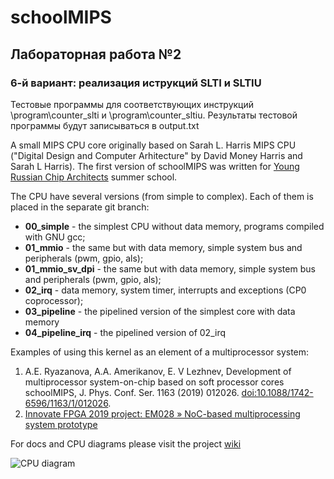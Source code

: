# schoolMIPS
## Лабораторная работа №2
### 6-й вариант: реализация иструкций SLTI и SLTIU
Тестовые программы для соответствующих инструкций \program\counter_slti и \program\counter_sltiu.
Результаты тестовой программы будут записываться в output.txt


A small MIPS CPU core originally based on Sarah L. Harris MIPS CPU ("Digital Design and Computer Arhitecture" by David Money Harris and Sarah L Harris). The first version of schoolMIPS was written for [Young Russian Chip Architects](http://www.silicon-russia.com/2017/06/09/arduino-and-fpga/) summer school.

The CPU have several versions (from simple to complex). Each of them is placed in the separate git branch:
- **00_simple** - the simplest CPU without data memory, programs compiled with GNU gcc;
- **01_mmio** - the same but with data memory, simple system bus and peripherals (pwm, gpio, als);
- **01_mmio_sv_dpi** - the same but with data memory, simple system bus and peripherals (pwm, gpio, als);   
- **02_irq** - data memory, system timer, interrupts and exceptions (CP0 coprocessor);
- **03_pipeline** - the pipelined version of the simplest core with data memory 
- **04_pipeline_irq** - the pipelined version of 02_irq

Examples of using this kernel as an element of a multiprocessor system:   
1. A.E. Ryazanova, A.A. Amerikanov, E. V Lezhnev, Development of multiprocessor system-on-chip based on soft processor cores schoolMIPS, J. Phys. Conf. Ser. 1163 (2019) 012026. [doi:10.1088/1742-6596/1163/1/012026](https://iopscience.iop.org/article/10.1088/1742-6596/1163/1/012026).
2. [Innovate FPGA 2019 project: EM028 » NoC-based multiprocessing system prototype](http://www.innovatefpga.com/cgi-bin/innovate/teams.pl?Id=EM028)

For docs and CPU diagrams please visit the project [wiki](https://github.com/MIPSfpga/schoolMIPS/wiki)

![CPU diagram](../../wiki/img/schoolMIPS_diagram.gif) 
